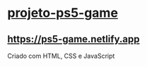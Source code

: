 # <a href="https://ps5-game.netlify.app/">projeto-ps5-game</a> 
## https://ps5-game.netlify.app
Criado com HTML,  CSS  e JavaScript
